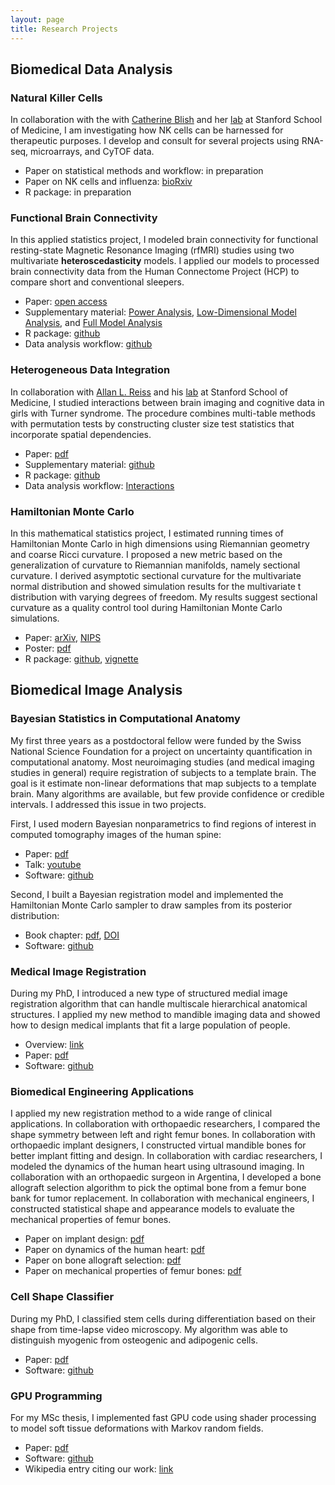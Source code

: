 ```yaml
---
layout: page
title: Research Projects
---
```


## Biomedical Data Analysis

### Natural Killer Cells

In collaboration with the with [Catherine Blish](https://med.stanford.edu/profiles/catherine-blish) and her [lab](https://sites.stanford.edu/blishlab/) at Stanford School of Medicine, I am investigating how NK cells can be harnessed for therapeutic purposes. I develop and consult for several projects using RNA-seq, microarrays, and CyTOF data.

* Paper on statistical methods and workflow: in preparation
* Paper on NK cells and influenza: [bioRxiv](https://doi.org/10.1101/148528)
* R package: in preparation

### Functional Brain Connectivity

In this applied statistics project, I modeled brain connectivity for functional resting-state Magnetic Resonance Imaging (rfMRI) studies using two multivariate **heteroscedasticity** models. I applied our models to processed brain connectivity data from the Human Connectome Project (HCP) to compare short and conventional sleepers.

* Paper: [open access](https://doi.org/10.3389/fnins.2017.00696)
* Supplementary material: [Power Analysis](https://christofseiler.github.io/CovRegFC_HCP/Power.html), [Low-Dimensional Model Analysis](https://christofseiler.github.io/CovRegFC_HCP/Low_Dimensional.html), and [Full Model Analysis](https://christofseiler.github.io/CovRegFC_HCP/Full.html)
* R package: [github](https://github.com/ChristofSeiler/CovRegFC)
* Data analysis workflow: [github](https://github.com/ChristofSeiler/CovRegFC_HCP)

### Heterogeneous Data Integration

In collaboration with [Allan L. Reiss](https://med.stanford.edu/profiles/allan-reiss) and his [lab](http://cibsr.stanford.edu/) at Stanford School of Medicine, I studied interactions between brain imaging and cognitive data in girls with Turner syndrome. The procedure combines multi-table methods with permutation tests by constructing cluster size test statistics that incorporate spatial dependencies.

* Paper: [pdf](https://christofseiler.github.io/braincog/BrainCognitionArticle_Neuroinformatics.pdf)
* Supplementary material: [github](https://github.com/ChristofSeiler/braincog_manuscript)
* R package: [github](https://github.com/ChristofSeiler/braincog)
* Data analysis workflow: [Interactions](https://christofseiler.github.io/braincog/supplementary_materials/Interactions_2.html)

### Hamiltonian Monte Carlo

In this mathematical statistics project, I estimated running times of Hamiltonian Monte Carlo in high dimensions using Riemannian geometry and coarse Ricci curvature. I proposed a new metric based on the generalization of curvature to Riemannian manifolds, namely sectional curvature. I derived asymptotic sectional curvature for the multivariate normal distribution and showed simulation results for the multivariate t distribution with varying degrees of freedom. My results suggest sectional curvature as a quality control tool during Hamiltonian Monte Carlo simulations.

* Paper: [arXiv](http://arxiv.org/abs/1407.1114), [NIPS](http://papers.nips.cc/paper/5500-positive-curvature-and-hamiltonian-monte-carlo.pdf)
* Poster: [pdf](https://christofseiler.github.io/NIPS-Poster.pdf)
* R package: [github](https://github.com/ChristofSeiler/curvature), [vignette](https://christofseiler.github.io/vignettes/curvature.html)

## Biomedical Image Analysis

### Bayesian Statistics in Computational Anatomy

My first three years as a postdoctoral fellow were funded by the Swiss National Science Foundation for a project on uncertainty quantification in computational anatomy. Most neuroimaging studies (and medical imaging studies in general) require registration of subjects to a template brain. The goal is it estimate non-linear deformations that map subjects to a template brain. Many algorithms are available, but few provide confidence or credible intervals. I addressed this issue in two projects.

First, I used modern Bayesian nonparametrics to find regions of interest in computed tomography images of the human spine:

* Paper: [pdf](https://hal.inria.fr/hal-00847185/document)
* Talk: [youtube](https://www.youtube.com/watch?v=KZO-EaJ6Qrc)
* Software: [github](https://github.com/ChristofSeiler/BayesianNonparametrics.git)

Second, I built a Bayesian registration model and implemented the Hamiltonian Monte Carlo sampler to draw samples from its posterior distribution:

* Book chapter: [pdf](https://christofseiler.github.io/Preprint_Bayesian_CA.pdf), [DOI](https://www.elsevier.com/books/statistical-shape-and-deformation-analysis/zheng/978-0-12-810493-4)
* Software: [github](https://github.com/ChristofSeiler/BayesianImageRegistration)

### Medical Image Registration

During my PhD, I introduced a new type of structured medial image registration algorithm that can handle multiscale hierarchical anatomical structures. I applied my new method to mandible imaging data and showed how to design medical implants that fit a large population of people.

* Overview: [link](https://christofseiler.github.io/phd)
* Paper: [pdf](http://www.inria.fr/sophia/asclepios/Publications/Christof.Seiler/SeilerPolyaffineTransformationTreesMedIA2012.pdf)
* Software: [github](https://github.com/ChristofSeiler/PolyaffineTransformationTrees.git)

### Biomedical Engineering Applications

I applied my new registration method to a wide range of clinical applications. In collaboration with orthopaedic researchers, I compared the shape symmetry between left and right femur bones. In collaboration with orthopaedic implant designers, I constructed virtual mandible bones for better implant fitting and design. In collaboration with cardiac researchers, I modeled the dynamics of the human heart using ultrasound imaging. In collaboration with an orthopaedic surgeon in Argentina, I developed a bone allograft selection algorithm to pick the optimal bone from a femur bone bank for tumor replacement. In collaboration with mechanical engineers, I constructed statistical shape and appearance models to evaluate the mechanical properties of femur bones.

* Paper on implant design: [pdf](http://www.mauricioreyes.me/Publications/BouMiccai2012.pdf)
* Paper on dynamics of the human heart: [pdf](http://hal.inria.fr/hal-00840041/PDF/MICCAI_mcleod_2013.pdf)
* Paper on bone allograft selection: [pdf](http://www-sop.inria.fr/asclepios/Publications/Christof.Seiler/RitaccoSeilerCTB2012.pdf)
* Paper on mechanical properties of femur bones: [pdf](http://www.mauricioreyes.me/Publications/BonarettiMEP2014.pdf)

### Cell Shape Classifier

During my PhD, I classified stem cells during differentiation based on their shape from time-lapse video microscopy. My algorithm was able to distinguish myogenic from osteogenic and adipogenic cells.

* Paper: [pdf](https://pdfs.semanticscholar.org/a1f2/856b339318fd751d77a9cde70ffc07d9e863.pdf)
* Software: [github](https://github.com/ChristofSeiler/CellShapeClassifier)

### GPU Programming

For my MSc thesis, I implemented fast GPU code using shader processing to model soft tissue deformations with Markov random fields.

* Paper: [pdf](https://christofseiler.github.io/PaperHMRFDeformationGPU.pdf)
* Software: [github](https://github.com/ChristofSeiler/SoftTissueDeformations.git)
* Wikipedia entry citing our work: [link](https://en.wikipedia.org/wiki/Write-only_memory_(engineering)#cite_ref-7)
